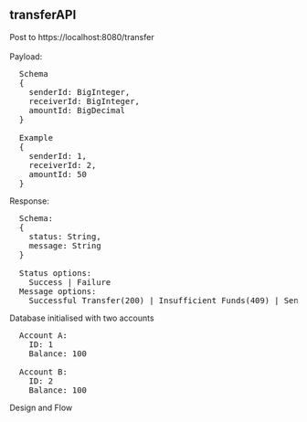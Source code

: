 <h2>transferAPI</h2>

Post to https://localhost:8080/transfer
<br><br>
Payload: 
<pre>
  Schema
  { 
    senderId: BigInteger,
    receiverId: BigInteger,
    amountId: BigDecimal
  }
  
  Example
  {
    senderId: 1,
    receiverId: 2,
    amountId: 50
  }
</pre>

Response:
<pre>
  Schema:
  {
    status: String,
    message: String
  }
  
  Status options: 
    Success | Failure
  Message options:
    Successful Transfer(200) | Insufficient Funds(409) | Sender account not found(422) | Receiver account not found(422)
</pre>

Database initialised with two accounts
<pre>
  Account A: 
    ID: 1
    Balance: 100
   
  Account B:
    ID: 2
    Balance: 100
</pre>

Design and Flow


